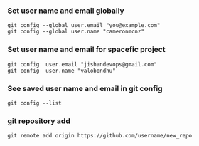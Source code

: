 ### Set user name and email globally
	git config --global user.email "you@example.com"
	git config --global user.name "cameronmcnz"

### Set user name and email for spacefic project

	git config  user.email "jishandevops@gmail.com"
	git config  user.name "valobondhu"

### See saved user name and email in git config
	git config --list
	
### git repository add
	git remote add origin https://github.com/username/new_repo
